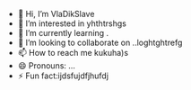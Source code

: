 - 👋 Hi, I’m VlaDikSlave
- 👀 I’m interested in yhthtrshgs
- 🌱 I’m currently learning .
- 💞️ I’m looking to collaborate on ..loghtghtrefg
- 📫 How to reach me kukuha)s
- 😄 Pronouns: ...
- ⚡ Fun fact:ijdsfujdfjhufdj

<!---
VlaDikSlave/VlaDikSlave is a ✨ special ✨ repository because its `README.md` (this file) appears on your GitHub profile.
You can click the Preview link to take a look at your changes.
--->
